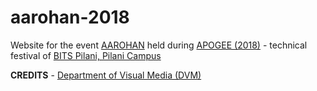 # aarohan-2018

Website for the event [AAROHAN](https://bits-apogee.org/aarohan/) held during [APOGEE (2018)](https://bits-apogee.org/) - technical festival of [BITS Pilani, Pilani Campus](http://www.bits-pilani.ac.in/)

**CREDITS** - [Department of Visual Media (DVM)](https://github.com/dvm-bitspilani)
